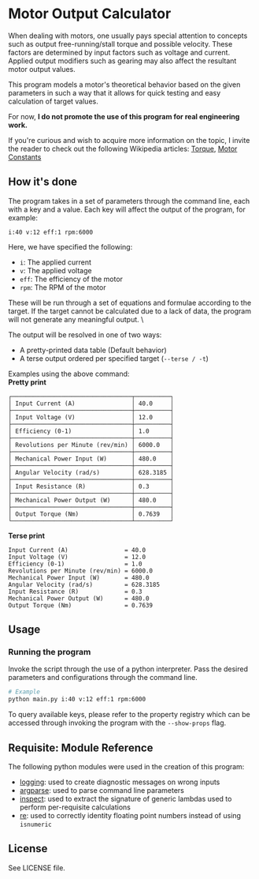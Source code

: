 # Motor Output Calculator

When dealing with motors, one usually pays special attention to concepts
such as output free-running/stall torque and possible velocity. These factors
are determined by input factors such as voltage and current. Applied
output modifiers such as gearing may also affect the resultant motor output
values.

This program models a motor's theoretical behavior based on the given parameters
in such a way that it allows for quick testing and easy calculation of target
values.

For now, **I do not promote the use of this program for real engineering work.**

If you're curious and wish to acquire more information on the topic,
I invite the reader to check out the following Wikipedia
articles: [Torque](https://en.wikipedia.org/wiki/Torque),
[Motor Constants](https://en.wikipedia.org/wiki/Motor_constants)

## How it's done

The program takes in a set of parameters through the command line, each with a
key and a value. Each key will affect the output of the program, for example:

`i:40 v:12 eff:1 rpm:6000`

Here, we have specified the following:

- `i`: The applied current
- `v`: The applied voltage
- `eff`: The efficiency of the motor
- `rpm`: The RPM of the motor

These will be run through a set of equations and formulae according to the target.
If the target cannot be calculated due to a lack of data, the program will not generate any meaningful output. \

The output will be resolved in one of two ways:

- A pretty-printed data table (Default behavior)
- A terse output ordered per specified target (`--terse / -t`)

Examples using the above command: \
**Pretty print**

```
┌──────────────────────────────────┬──────────┐
│ Input Current (A)                │ 40.0     │
├──────────────────────────────────┼──────────┤
│ Input Voltage (V)                │ 12.0     │
├──────────────────────────────────┼──────────┤
│ Efficiency (0-1)                 │ 1.0      │
├──────────────────────────────────┼──────────┤
│ Revolutions per Minute (rev/min) │ 6000.0   │
├──────────────────────────────────┼──────────┤
│ Mechanical Power Input (W)       │ 480.0    │
├──────────────────────────────────┼──────────┤
│ Angular Velocity (rad/s)         │ 628.3185 │
├──────────────────────────────────┼──────────┤
│ Input Resistance (R)             │ 0.3      │
├──────────────────────────────────┼──────────┤
│ Mechanical Power Output (W)      │ 480.0    │
├──────────────────────────────────┼──────────┤
│ Output Torque (Nm)               │ 0.7639   │
└──────────────────────────────────┴──────────┘
```

**Terse print**

```
Input Current (A)                = 40.0    
Input Voltage (V)                = 12.0    
Efficiency (0-1)                 = 1.0     
Revolutions per Minute (rev/min) = 6000.0  
Mechanical Power Input (W)       = 480.0   
Angular Velocity (rad/s)         = 628.3185
Input Resistance (R)             = 0.3     
Mechanical Power Output (W)      = 480.0   
Output Torque (Nm)               = 0.7639  
```

## Usage

### Running the program

Invoke the script through the use of a python interpreter. Pass the desired
parameters and configurations through the command line.

```sh
# Example
python main.py i:40 v:12 eff:1 rpm:6000
```

To query available keys, please refer to the property registry which
can be accessed through invoking the program with the `--show-props` flag.

## Requisite: Module Reference

The following python modules were used in the creation of this program:

- [logging](https://docs.python.org/3/library/logging.html): used to create diagnostic messages on wrong inputs
- [argparse](https://docs.python.org/3/library/argparse.html): used to parse command line parameters
- [inspect](https://docs.python.org/3/library/inspect.html): used to extract the signature of generic lambdas used to
  perform per-requisite calculations
- [re](https://docs.python.org/3/library/re.html): used to correctly identity floating point numbers instead of using
  `isnumeric`

## License

See LICENSE file.

